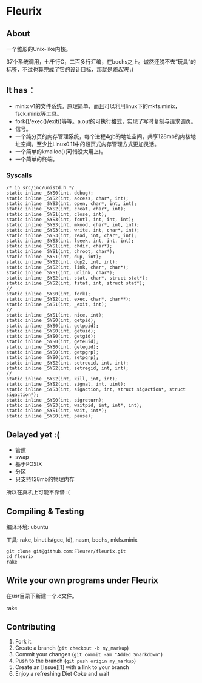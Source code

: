 Fleurix
=======

About
-----

一个雏形的Unix-like内核。

37个系统调用，七千行C，二百多行汇编，在bochs之上。诚然还脱不去“玩具”的标签，不过也算完成了它的设计目标，那就是*跑起来* :)

It has：
-------
* minix v1的文件系统。原理简单，而且可以利用linux下的mkfs.minix，fsck.minix等工具。
* fork()/exec()/exit()等等。a.out的可执行格式，实现了写时复制与请求调页。
* 信号。
* 一个纯分页的内存管理系统，每个进程4gb的地址空间，共享128mb的内核地址空间。至少比Linux0.11中的段页式内存管理方式更加灵活。
* 一个简单的kmalloc()(可惜没大用上)。
* 一个简单的终端。

### Syscalls

    /* in src/inc/unistd.h */
    static inline _SYS0(int, debug);
    static inline _SYS2(int, access, char*, int);
    static inline _SYS3(int, open, char*, int, int);
    static inline _SYS2(int, creat, char*, int);
    static inline _SYS1(int, close, int);
    static inline _SYS3(int, fcntl, int, int, int);
    static inline _SYS3(int, mknod, char*, int, int); 
    static inline _SYS3(int, write, int, char*, int);
    static inline _SYS3(int, read, int, char*, int);
    static inline _SYS3(int, lseek, int, int, int);
    static inline _SYS1(int, chdir, char*);
    static inline _SYS1(int, chroot, char*);
    static inline _SYS1(int, dup, int);
    static inline _SYS2(int, dup2, int, int);
    static inline _SYS2(int, link, char*, char*);
    static inline _SYS1(int, unlink, char*); 
    static inline _SYS2(int, stat, char*, struct stat*); 
    static inline _SYS2(int, fstat, int, struct stat*); 
    //
    static inline _SYS0(int, fork); 
    static inline _SYS2(int, exec, char*, char**);
    static inline _SYS1(int, _exit, int);
    //
    static inline _SYS1(int, nice, int);
    static inline _SYS0(int, getpid);
    static inline _SYS0(int, getppid);
    static inline _SYS0(int, getuid);
    static inline _SYS0(int, getgid);
    static inline _SYS0(int, geteuid);
    static inline _SYS0(int, getegid);
    static inline _SYS0(int, getpgrp);
    static inline _SYS0(int, setpgrp);
    static inline _SYS2(int, setreuid, int, int);
    static inline _SYS2(int, setregid, int, int);
    //
    static inline _SYS2(int, kill, int, int);
    static inline _SYS2(int, signal, int, uint);
    static inline _SYS3(int, sigaction, int, struct sigaction*, struct sigaction*);
    static inline _SYS0(int, sigreturn);
    static inline _SYS3(int, waitpid, int, int*, int);
    static inline _SYS1(int, wait, int*);
    static inline _SYS0(int, pause);


Delayed yet :(
--------------
* 管道
* swap
* 基于POSIX
* 分区
* 只支持128mb的物理内存

所以在真机上可能不靠谱 :(

Compiling & Testing
-------------------

编译环境: ubuntu

工具: rake, binutils(gcc, ld), nasm, bochs, mkfs.minix

    git clone git@github.com:Fleurer/fleurix.git
    cd fleurix
    rake


Write your own programs under Fleurix
-------------------------------------

在usr目录下新建一个.c文件。

rake


Contributing
------------

1. Fork it.
2. Create a branch (`git checkout -b my_markup`)
3. Commit your changes (`git commit -am "Added Snarkdown"`)
4. Push to the branch (`git push origin my_markup`)
5. Create an [Issue][1] with a link to your branch
6. Enjoy a refreshing Diet Coke and wait
